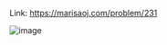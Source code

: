 Link: https://marisaoj.com/problem/231

![image](https://github.com/user-attachments/assets/7cca7afa-9216-4003-a0f9-382b4217fe6d)
